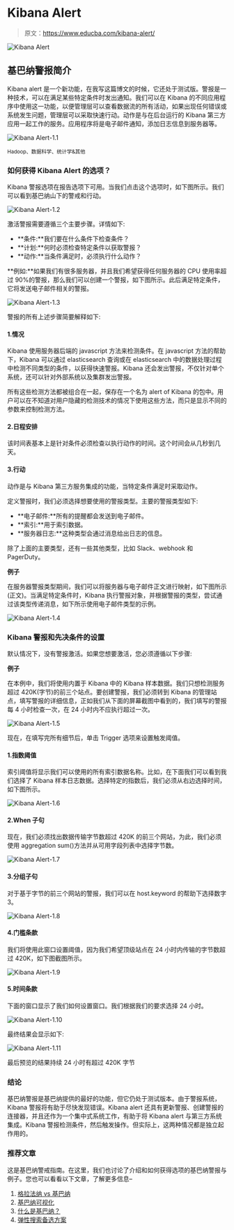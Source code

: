 # Kibana Alert

> 原文：<https://www.educba.com/kibana-alert/>

![Kibana Alert](img/b9c03f79b393780cf3c56b148b174bf8.png)



## 基巴纳警报简介

Kibana alert 是一个新功能，在我写这篇博文的时候，它还处于测试版。警报是一种技术，可以在满足某些特定条件时发出通知。我们可以在 Kibana 的不同应用程序中使用这一功能，以便管理层可以查看数据流的所有活动，如果出现任何错误或系统发生问题，管理层可以采取快速行动。动作是与在后台运行的 Kibana 第三方应用一起工作的服务。应用程序将是电子邮件通知，添加日志信息到服务器等。

![Kibana Alert-1.1](img/08b7bbb9e33fb184b3c784453d339f61.png)



<small>Hadoop、数据科学、统计学&其他</small>

### 如何获得 Kibana Alert 的选项？

Kibana 警报选项在报告选项下可用。当我们点击这个选项时，如下图所示。我们可以看到基巴纳山下的警戒和行动。

![Kibana Alert-1.2](img/09dcf9f99ddba2eab8938f22e3d67c1b.png)



激活警报需要遵循三个主要步骤。详情如下:

*   **条件:**我们要在什么条件下检查条件？
*   **计划:**何时必须检查特定条件以获取警报？
*   **动作:**当条件满足时，必须执行什么动作？

**例如:**如果我们有很多服务器，并且我们希望获得任何服务器的 CPU 使用率超过 90%的警报，那么我们可以创建一个警报，如下图所示。此后满足特定条件，它将发送电子邮件相关的警报。

![Kibana Alert-1.3](img/98352739553d440fff095eadfceeb920.png)



警报的所有上述步骤简要解释如下:

#### 1.情况

Kibana 使用服务器后端的 javascript 方法来检测条件。在 javascript 方法的帮助下，Kibana 可以通过 elasticsearch 查询或在 elasticsearch 中的数据处理过程中检测不同类型的条件，以获得快速警报。Kibana 还会发出警报，不仅针对单个系统，还可以针对外部系统以及集群发出警报。

所有这些检测方法都被组合在一起，保存在一个名为 alert of Kibana 的包中。用户可以在不知道对用户隐藏的检测技术的情况下使用这些方法，而只是显示不同的参数来控制检测方法。

#### 2.日程安排

该时间表基本上是针对条件必须检查以执行动作的时间。这个时间会从几秒到几天。

#### 3.行动

动作是与 Kibana 第三方服务集成的功能，当特定条件满足时采取动作。

定义警报时，我们必须选择想要使用的警报类型。主要的警报类型如下:

*   **电子邮件:**所有的提醒都会发送到电子邮件。
*   **索引:**用于索引数据。
*   **服务器日志:**这种类型会通过消息给出日志的信息。

除了上面的主要类型，还有一些其他类型，比如 Slack、webhook 和 PagerDuty。

**例子**

在服务器警报类型期间，我们可以将服务器与电子邮件正文进行映射，如下图所示(正文)。当满足特定条件时，Kibana 执行警报对象，并根据警报的类型，尝试通过该类型传递消息，如下所示使用电子邮件类型的示例。

![Kibana Alert-1.4](img/82921862b419b5c03b0b8e7d29a2c38e.png)



### Kibana 警报和先决条件的设置

默认情况下，没有警报激活。如果您想要激活，您必须遵循以下步骤:

**例子**

在本例中，我们将使用内置于 Kibana 中的 Kibana 样本数据。我们只想检测服务超过 420K(字节)的前三个站点。要创建警报，我们必须转到 Kibana 的管理站点，填写警报的详细信息，正如我们从下面的屏幕截图中看到的，我们填写的警报每 4 小时检查一次，在 24 小时内不应执行超过一次。

![Kibana Alert-1.5](img/bb117b65b07ccb10313e23b36d8bc54f.png)



现在，在填写完所有细节后，单击 Trigger 选项来设置触发阈值。

#### 1.指数阈值

索引阈值将显示我们可以使用的所有索引数据名称。比如，在下面我们可以看到我们选择了 Kibana 样本日志数据。选择特定的指数后，我们必须从右边选择时间，如下图所示。

![Kibana Alert-1.6](img/3067976f6ce3c1ce2ca87a57cefa9259.png)



#### 2.When 子句

现在，我们必须找出数据传输字节数超过 420K 的前三个网站，为此，我们必须使用 aggregation sum()方法并从可用字段列表中选择字节数。

![Kibana Alert-1.7](img/1ce500464390a866b129fa67c46f03e2.png)



#### 3.分组子句

对于基于字节的前三个网站的警报，我们可以在 host.keyword 的帮助下选择数字 3。

![Kibana Alert-1.8](img/2d810ce4ad0524bae890925f02699f8c.png)



#### 4.门槛条款

我们将使用此窗口设置阈值，因为我们希望顶级站点在 24 小时内传输的字节数超过 420K，如下图截图所示。

![Kibana Alert-1.9](img/2d3171ad119661b4a5b5cb8dad336539.png)



#### 5.时间条款

下面的窗口显示了我们如何设置窗口。我们根据我们的要求选择 24 小时。

![Kibana Alert-1.10](img/e491a6355362a680c9b6f4c7c6823a04.png)



最终结果会显示如下:

![Kibana Alert-1.11](img/75669725f8c2a3f7c3d92ebbcc7bf1df.png)



最后预览的结果持续 24 小时有超过 420K 字节

### 结论

基巴纳警报是基巴纳提供的最好的功能，但它仍处于测试版本。由于警报系统，Kibana 警报将有助于尽快发现错误。Kibana alert 还具有更新警报、创建警报的连接器，并且还作为一个集中式系统工作，有助于将 Kibana alert 与第三方系统集成。Kibana 警报检测条件，然后触发操作。但实际上，这两种情况都是独立起作用的。

### 推荐文章

这是基巴纳警戒指南。在这里，我们也讨论了介绍和如何获得选项的基巴纳警报与例子。您也可以看看以下文章，了解更多信息–

1.  [格拉法纳 vs 基巴纳](https://www.educba.com/grafana-vs-kibana/)
2.  [基巴纳可视化](https://www.educba.com/kibana-visualization/)
3.  [什么是基巴纳？](https://www.educba.com/what-is-kibana/)
4.  [弹性搜索备选方案](https://www.educba.com/elasticsearch-alternatives/)





